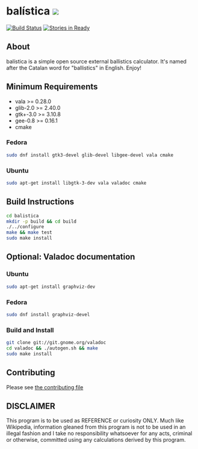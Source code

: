 # balística ![](https://raw.githubusercontent.com/steveno/balistica/master/data/hicolor/48x48/apps/balistica.png)
[![Build Status](https://travis-ci.org/steveno/balistica.svg?branch=master)](https://travis-ci.org/steveno/balistica)
[![Stories in Ready](https://badge.waffle.io/steveno/balistica.png?label=ready)](https://waffle.io/steveno/balistica)

## About
balística is a simple open source external ballistics calculator. It's 
named after the Catalan word for "ballistics" in English. Enjoy!

## Minimum Requirements
* vala >= 0.28.0
* glib-2.0 >= 2.40.0
* gtk+-3.0 >= 3.10.8
* gee-0.8 >= 0.16.1
* cmake 

### Fedora
```bash
sudo dnf install gtk3-devel glib-devel libgee-devel vala cmake
```

### Ubuntu
```bash
sudo apt-get install libgtk-3-dev vala valadoc cmake
```

## Build Instructions
```bash
cd balistica
mkdir -p build && cd build
./../configure
make && make test
sudo make install
```

## Optional: Valadoc documentation
### Ubuntu
```bash
sudo apt-get install graphviz-dev
```

### Fedora
```bash
sudo dnf install graphviz-devel
```

### Build and Install
```bash
git clone git://git.gnome.org/valadoc
cd valadoc && ./autogen.sh && make 
sudo make install
```

## Contributing
Please see [the contributing file](https://github.com/steveno/balistica/blob/master/CONTRIBUTING.md)

## DISCLAIMER
This program is to be used as REFERENCE or curiosity ONLY. Much like
Wikipedia, information gleaned from this program is not to be 
used in an illegal fashion and I take no responsibility whatsoever
for any acts, criminal or otherwise, committed using any calculations 
derived by this program.
